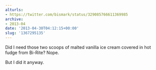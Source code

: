 ```yaml
---
alturls:
- https://twitter.com/bismark/status/329085766611369985
archive:
- 2013-04
date: '2013-04-30T04:12:15+00:00'
slug: '1367295135'
---
```


Did I need those two scoops of malted vanilla ice cream covered in hot fudge from Bi-Rite? Nope.

But I did it anyway.

